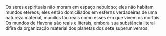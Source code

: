 ﻿Os seres espirituais não moram em espaço nebuloso; eles não habitam mundos etéreos; eles estão domiciliados em esferas verdadeiras de uma natureza material, mundos tão reais como esses em que vivem os mortais. Os mundos de Havona são reais e literais, embora sua substância literal difira da organização material dos planetas dos sete superuniversos.